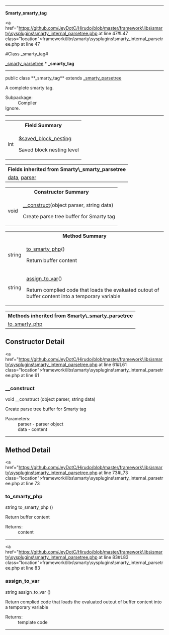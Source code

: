 
- - -

**Smarty\_smarty_tag**


<a href="https://github.com/JeyDotC/Hirudo/blob/master/framework\libs\smarty\sysplugins\smarty_internal_parsetree.php at line 47#L47 class="location">framework\libs\smarty\sysplugins\smarty_internal_parsetree.php at line 47</a>

#Class _smarty_tag#

<a href="https://github.com/JeyDotC/Hirudo-docs/blob/master/smarty/_smarty_parsetree.html">_smarty_parsetree</a>
    * **_smarty_tag**




- - -

<p class="signature">public  class **_smarty_tag**
extends <a href="https://github.com/JeyDotC/Hirudo-docs/blob/master/smarty/_smarty_parsetree.html">_smarty_parsetree</a>

</p>

<div class="comment" id="overview_description"><p>A complete smarty tag.</p></div>

<dl>
<dt>Subpackage:</dt>
<dd>Compiler</dd>
<dt>Ignore.</dt>
</dl>


- - -



<table id="summary_field">
<tr><th colspan="2">Field Summary</th></tr>
<tr>
<td><span class='k'></span> <span class='nx'>int</span></td>
<td class="description"><p class="name" ><a href="#saved_block_nesting"> $saved_block_nesting</a>
                                </p><p class="description">Saved block nesting level</p></td>
</tr>
</table>

<table class="inherit">
<tr><th colspan="2">Fields inherited from Smarty\_smarty_parsetree</th></tr>
<tr><td><a href="https://github.com/JeyDotC/Hirudo-docs/blob/master/smarty/_smarty_parsetree.html#data">data</a>, <a href="https://github.com/JeyDotC/Hirudo-docs/blob/master/smarty/_smarty_parsetree.html#parser">parser</a></td></tr></table>

<table id="summary_constructor">
<tr><th colspan="2">Constructor Summary</th></tr>
<tr>
<td><span class='k'></span> <span class='nx'>void</span></td>
<td class="description"><p class="name"><a href="#__construct">__construct</a>(object parser, string data)</p><p class="description">Create parse tree buffer for Smarty tag</p></td>
</tr>
</table>

<table id="summary_method">
<tr><th colspan="2">Method Summary</th></tr>
<tr>
<td><span class='k'></span> <span class='nx'>string</span></td>
<td class="description"><p class="name"><a href="#to_smarty_php">to_smarty_php</a>()</p><p class="description">Return buffer content</p></td>
</tr>
<tr>
<td><span class='k'></span> <span class='nx'>string</span></td>
<td class="description"><p class="name"><a href="#assign_to_var">assign_to_var</a>()</p><p class="description">Return complied code that loads the evaluated outout of buffer content into a temporary variable</p></td>
</tr>
</table>

<table class="inherit">
<tr><th colspan="2">Methods inherited from Smarty\_smarty_parsetree</th></tr>
<tr><td><a href="https://github.com/JeyDotC/Hirudo-docs/blob/master/smarty/_smarty_parsetree.html#to_smarty_php()">to_smarty_php</a></td></tr></table>

<h2 id="detail_method">Constructor Detail</h2>

<a href="https://github.com/JeyDotC/Hirudo/blob/master/framework\libs\smarty\sysplugins\smarty_internal_parsetree.php at line 61#L61 class="location">framework\libs\smarty\sysplugins\smarty_internal_parsetree.php at line 61</a>

<h3 id="__construct">__construct</h3>
<span class='k'></span> <span class='nx'>void</span> <span class='nf'>__construct</span> (object parser, string data)

<div class="details">
<p>Create parse tree buffer for Smarty tag</p><dl>
<dt>Parameters:</dt>
<dd>parser - parser object</dd>
<dd>data - content</dd>
</dl>
</div>

- - -

<h2 id="detail_method">Method Detail</h2>

<a href="https://github.com/JeyDotC/Hirudo/blob/master/framework\libs\smarty\sysplugins\smarty_internal_parsetree.php at line 73#L73 class="location">framework\libs\smarty\sysplugins\smarty_internal_parsetree.php at line 73</a>

<h3 id="to_smarty_php()">to_smarty_php</h3>
<span class='k'></span> <span class='nx'>string</span> <span class='nf'>to_smarty_php</span> ()

<div class="details">
<p>Return buffer content</p><dl>
<dt>Returns:</dt>
<dd>content</dd>
</dl>
</div>

- - -


<a href="https://github.com/JeyDotC/Hirudo/blob/master/framework\libs\smarty\sysplugins\smarty_internal_parsetree.php at line 83#L83 class="location">framework\libs\smarty\sysplugins\smarty_internal_parsetree.php at line 83</a>

<h3 id="assign_to_var()">assign_to_var</h3>
<span class='k'></span> <span class='nx'>string</span> <span class='nf'>assign_to_var</span> ()

<div class="details">
<p>Return complied code that loads the evaluated outout of buffer content into a temporary variable</p><dl>
<dt>Returns:</dt>
<dd>template code</dd>
</dl>
</div>

- - -

